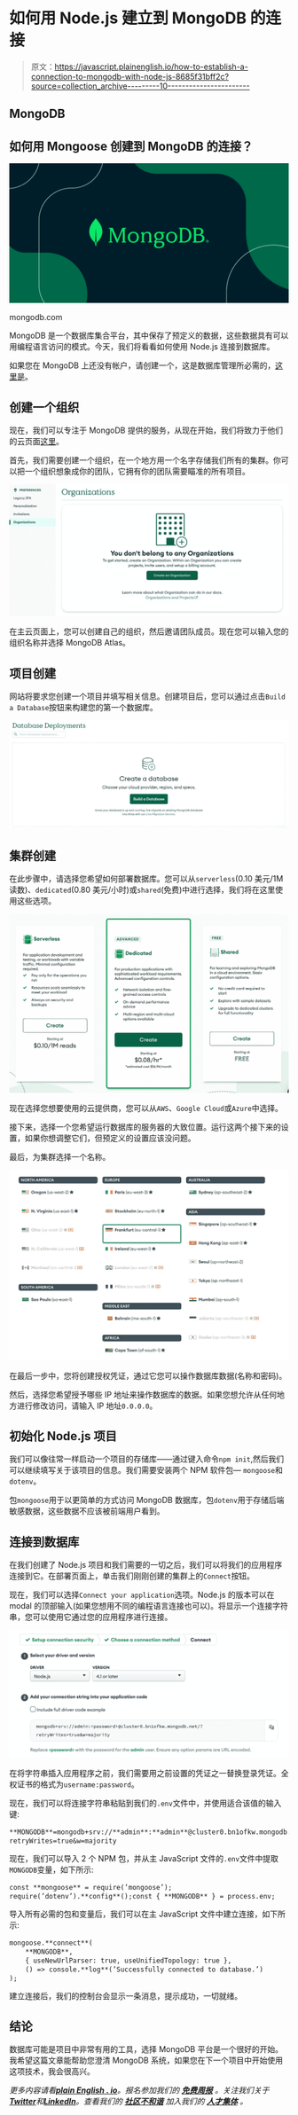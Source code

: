# 如何用 Node.js 建立到 MongoDB 的连接

> 原文：<https://javascript.plainenglish.io/how-to-establish-a-connection-to-mongodb-with-node-js-8685f31bff2c?source=collection_archive---------10----------------------->

## MongoDB

## 如何用 Mongoose 创建到 MongoDB 的连接？

![](img/ada1f458d8187a563ceb9b60c8b5cf6e.png)

mongodb.com

MongoDB 是一个数据库集合平台，其中保存了预定义的数据，这些数据具有可以用编程语言访问的模式。今天，我们将看看如何使用 Node.js 连接到数据库。

如果您在 MongoDB 上还没有帐户，请创建一个，这是数据库管理所必需的，[这里是](https://www.mongodb.com/)。

## 创建一个组织

现在，我们可以专注于 MongoDB 提供的服务，从现在开始，我们将致力于他们的云页面[这里](https://cloud.mongodb.com/v2)。

首先，我们需要创建一个组织，在一个地方用一个名字存储我们所有的集群。你可以把一个组织想象成你的团队，它拥有你的团队需要瞄准的所有项目。

![](img/908a799a73cf03fb1aad977a34477ab0.png)

在主云页面上，您可以创建自己的组织，然后邀请团队成员。现在您可以输入您的组织名称并选择 MongoDB Atlas。

## 项目创建

网站将要求您创建一个项目并填写相关信息。创建项目后，您可以通过点击`Build a Database`按钮来构建您的第一个数据库。

![](img/e4e59077bd4a831259f1dad3569ec7d1.png)

## 集群创建

在此步骤中，请选择您希望如何部署数据库。您可以从`serverless`(0.10 美元/1M 读数)、`dedicated`(0.80 美元/小时)或`shared`(免费)中进行选择，我们将在这里使用这些选项。

![](img/53720c9b69f77cad513a0fe79f52c5b9.png)

现在选择您想要使用的云提供商，您可以从`AWS`、`Google Cloud`或`Azure`中选择。

接下来，选择一个您希望运行数据库的服务器的大致位置。运行这两个接下来的设置，如果你想调整它们，但预定义的设置应该没问题。

最后，为集群选择一个名称。

![](img/e56966011ea6e86756646d87d8e93f4b.png)

在最后一步中，您将创建授权凭证，通过它您可以操作数据库数据(名称和密码)。

然后，选择您希望授予哪些 IP 地址来操作数据库的数据。如果您想允许从任何地方进行修改访问，请输入 IP 地址`0.0.0.0`。

## 初始化 Node.js 项目

我们可以像往常一样启动一个项目的存储库——通过键入命令`npm init`,然后我们可以继续填写关于该项目的信息。我们需要安装两个 NPM 软件包— `mongoose`和`dotenv`。

包`mongoose`用于以更简单的方式访问 MongoDB 数据库，包`dotenv`用于存储后端敏感数据，这些数据不应该被前端用户看到。

## 连接到数据库

在我们创建了 Node.js 项目和我们需要的一切之后，我们可以将我们的应用程序连接到它。在部署页面上，单击我们刚刚创建的集群上的`Connect`按钮。

现在，我们可以选择`Connect your application`选项。Node.js 的版本可以在 modal 的顶部输入(如果您想用不同的编程语言连接也可以)。将显示一个连接字符串，您可以使用它通过您的应用程序进行连接。

![](img/690eb73d1be949fa23924851bd7dcdb9.png)

在将字符串插入应用程序之前，我们需要用之前设置的凭证之一替换登录凭证。全权证书的格式为`username:password`。

现在，我们可以将连接字符串粘贴到我们的`.env`文件中，并使用适合该值的输入键:

```
**MONGODB**=mongodb+srv://**admin**:**admin**@cluster0.bn1ofkw.mongodb.net/?retryWrites=true&w=majority
```

现在，我们可以导入 2 个 NPM 包，并从主 JavaScript 文件的`.env`文件中提取`MONGODB`变量，如下所示:

```
const **mongoose** = require(’mongoose’);
require(’dotenv’).**config**();const { **MONGODB** } = process.env;
```

导入所有必需的包和变量后，我们可以在主 JavaScript 文件中建立连接，如下所示:

```
mongoose.**connect**(
    **MONGODB**,
    { useNewUrlParser: true, useUnifiedTopology: true },  
    () => console.**log**(’Successfully connected to database.’)
);
```

建立连接后，我们的控制台会显示一条消息，提示成功，一切就绪。

## **结论**

数据库可能是项目中非常有用的工具，选择 MongoDB 平台是一个很好的开始。我希望这篇文章能帮助您澄清 MongoDB 系统，如果您在下一个项目中开始使用这项技术，我会很高兴。

*更多内容请看*[***plain English . io***](https://plainenglish.io/)*。报名参加我们的* [***免费周报***](http://newsletter.plainenglish.io/) *。关注我们关于*[***Twitter***](https://twitter.com/inPlainEngHQ)*和*[***LinkedIn***](https://www.linkedin.com/company/inplainenglish/)*。查看我们的* [***社区不和谐***](https://discord.gg/GtDtUAvyhW) *加入我们的* [***人才集体***](https://inplainenglish.pallet.com/talent/welcome) *。*